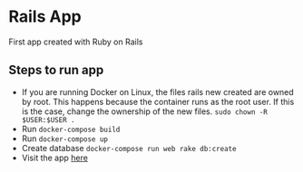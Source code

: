 # Rails App

First app created with Ruby on Rails

## Steps to run app

- If you are running Docker on Linux, the files rails new created are owned by root. This happens because the container runs as the root user. If this is the case, change the ownership of the new files.
`sudo chown -R $USER:$USER .`
- Run `docker-compose build`
- Run `docker-compose up`
- Create database `docker-compose run web rake db:create`
- Visit the app [here](http://localhost:3000)